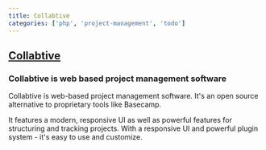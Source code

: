 ```yaml
---
title: Collabtive
categories: ['php', 'project-management', 'todo']
---
```

## [Collabtive](https://github.com/philippK-de/Collabtive)

### Collabtive is web based project management software


Collabtive is web-based project management software. 
It's an open source alternative to proprietary tools like Basecamp.

It features a modern, responsive UI as well as powerful features for structuring and tracking projects.
With a responsive UI and powerful plugin system - it's easy to use and customize.
